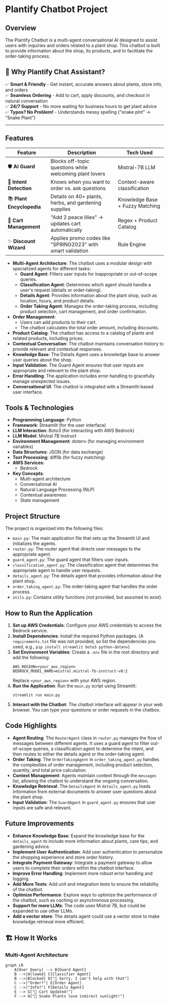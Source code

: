 # Plantify Chatbot Project

## Overview

The Plantify Chatbot is a multi-agent conversational AI designed to assist users with inquiries and orders related to a plant shop. This chatbot is built to provide information about the shop, its products, and to facilitate the order-taking process.

## 🚀 Why Plantify Chat Assistant?

✅ **Smart & Friendly** - Get instant, accurate answers about plants, store info, and orders  
✅ **Seamless Ordering** - Add to cart, apply discounts, and checkout in natural conversation  
✅ **24/7 Support** - No more waiting for business hours to get plant advice  
✅ **Typos? No Problem!** - Understands messy spelling ("snake plnt" → "Snake Plant")

---

## Features

| Feature                   | Description                                                 | Tech Used                       |
| ------------------------- | ----------------------------------------------------------- | ------------------------------- |
| 🛡️ **AI Guard**           | Blocks off-topic questions while welcoming plant lovers     | Mistral-7B LLM                  |
| 🧠 **Intent Detection**   | Knows when you want to order vs. ask questions              | Context-aware classification    |
| 📚 **Plant Encyclopedia** | Details on 40+ plants, herbs, and gardening supplies        | Knowledge Base + Fuzzy Matching |
| 🛒 **Cart Management**    | "Add 2 peace lilies" → updates cart automatically           | Regex + Product Catalog         |
| ✨ **Discount Wizard**    | Applies promo codes like "SPRING2023" with smart validation | Rule Engine                     |

- **Multi-Agent Architecture**: The chatbot uses a modular design with specialized agents for different tasks:
  - **Guard Agent**: Filters user inputs for inappropriate or out-of-scope queries.
  - **Classification Agent**: Determines which agent should handle a user's request (details or order-taking).
  - **Details Agent**: Provides information about the plant shop, such as location, hours, and product details.
  - **Order Taking Agent**: Manages the order-taking process, including product selection, cart management, and order confirmation.
- **Order Management**:
  - Users can add products to their cart.
  - The chatbot calculates the total order amount, including discounts.
- **Product Catalog**: The chatbot has access to a catalog of plants and related products, including prices.
- **Contextual Conversation**: The chatbot maintains conversation history to provide relevant and contextual responses.
- **Knowledge Base**: The Details Agent uses a knowledge base to answer user queries about the shop.
- **Input Validation**: The Guard Agent ensures that user inputs are appropriate and relevant to the plant shop.
- **Error Handling**: The application includes error handling to gracefully manage unexpected issues.
- **Conversational UI**: The chatbot is integrated with a Streamlit-based user interface.

## Tools & Technologies

- **Programming Language**: Python
- **Framework**: Streamlit (for the user interface)
- **LLM Interaction**: Boto3 (for interacting with AWS Bedrock)
- **LLM Model**: Mistral 7B Instruct
- **Environment Management**: dotenv (for managing environment variables)
- **Data Structures**: JSON (for data exchange)
- **Text Processing**: difflib (for fuzzy matching)
- **AWS Services**:
  - Bedrock
- **Key Concepts**:
  - Multi-agent architecture
  - Conversational AI
  - Natural Language Processing (NLP)
  - Contextual awareness
  - State management

## Project Structure

The project is organized into the following files:

- `main.py`: The main application file that sets up the Streamlit UI and initializes the agents.
- `router.py`: The router agent that directs user messages to the appropriate agent.
- `guard_agent.py`: The guard agent that filters user inputs.
- `classification_agent.py`: The classification agent that determines the appropriate agent to handle user requests.
- `details_agent.py`: The details agent that provides information about the plant shop.
- `order_taking_agent.py`: The order-taking agent that handles the order process.
- `utils.py`: Contains utility functions (not provided, but assumed to exist).

## How to Run the Application

1.  **Set up AWS Credentials**: Configure your AWS credentials to access the Bedrock service.
2.  **Install Dependencies**: Install the required Python packages. (A `requirements.txt` file was not provided, so list the dependencies you used, e.g., `pip install streamlit boto3 python-dotenv`)
3.  **Set Environment Variables**: Create a `.env` file in the root directory and add the following:
    ```
    AWS_REGION=<your_aws_region>
    BEDROCK_MODEL_NAME=mistral.mistral-7b-instruct-v0:2
    ```
    Replace `<your_aws_region>` with your AWS region.
4.  **Run the Application**: Run the `main.py` script using Streamlit:
    ```
    streamlit run main.py
    ```
5.  **Interact with the Chatbot**: The chatbot interface will appear in your web browser. You can type your questions or order requests in the chatbox.

## Code Highlights

- **Agent Routing**: The `RouterAgent` class in `router.py` manages the flow of messages between different agents. It uses a guard agent to filter out-of-scope queries, a classification agent to determine the intent, and then routes to either the details agent or the order-taking agent.
- **Order Taking**: The `OrderTakingAgent` in `order_taking_agent.py` handles the complexities of order management, including product selection, quantity, and total price calculation.
- **Context Management**: Agents maintain context through the `messages` list, allowing the chatbot to understand the ongoing conversation.
- **Knowledge Retrieval**: The `DetailsAgent` in `details_agent.py` loads information from external documents to answer user questions about the plant shop.
- **Input Validation**: The `GuardAgent` in `guard_agent.py` ensures that user inputs are safe and relevant.

## Future Improvements

- **Enhance Knowledge Base**: Expand the knowledge base for the `details_agent` to include more information about plants, care tips, and gardening advice.
- **Implement User Authentication**: Add user authentication to personalize the shopping experience and store order history.
- **Integrate Payment Gateway**: Integrate a payment gateway to allow users to complete their orders within the chatbot interface.
- **Improve Error Handling**: Implement more robust error handling and logging.
- **Add More Tests**: Add unit and integration tests to ensure the reliability of the chatbot.
- **Optimize Performance**: Explore ways to optimize the performance of the chatbot, such as caching or asynchronous processing.
- **Support for more LLMs**: The code uses Mistral 7B, but could be expanded to use other LLMs.
- **Add a vector store**: The details agent could use a vector store to make knowledge retrieval more efficient.

## 🏗 How It Works

### Multi-Agent Architecture

```mermaid
graph LR
    A[User Query] --> B{Guard Agent}
    B -->|Allowed| C[Classifier Agent]
    B -->|Blocked| D["🚫 Sorry, I can't help with that"]
    C -->|"Order?"| E[Order Agent]
    C -->|"Info?"| F[Details Agent]
    E --> G["🛒 Cart Updated!"]
    F --> H["🌱 Snake Plants love indirect sunlight!"]
```
